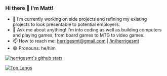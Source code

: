 ### Hi there 👋 I'm Matt!


- 🔭 I’m currently working on side projects and refining my existing projects to look presentable to potential employers.
- 💬 Ask me about anything! I'm into coding as well as building computers and playing games, from board games to MTG to video games.
- 📫 How to reach me: herrigesmt@gmail.com | [/in/herrigesmt](linkedin.com/in/herrigesmt)
- 😄 Pronouns: he/him

[![herrigesmt's github stats](https://github-readme-stats.vercel.app/api?username=herrigesmt)](https://github.com/anuraghazra/github-readme-stats)

[![Top Langs](https://github-readme-stats.vercel.app/api/top-langs/?username=herrigesmt&layout=compact)](https://github.com/anuraghazra/github-readme-stats)
